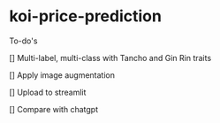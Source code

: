 # koi-price-prediction

To-do's

[] Multi-label, multi-class with Tancho and Gin Rin traits

[] Apply image augmentation

[] Upload to streamlit

[] Compare with chatgpt

